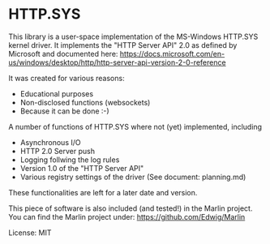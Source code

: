 HTTP.SYS
========

This library is a user-space implementation of the MS-Windows HTTP.SYS kernel driver.
It implements the "HTTP Server API" 2.0 as defined by Microsoft and documented here:
https://docs.microsoft.com/en-us/windows/desktop/http/http-server-api-version-2-0-reference

It was created for various reasons:
- Educational purposes
- Non-disclosed functions (websockets)
- Because it can be done :-)

A number of functions of HTTP.SYS where not (yet) implemented, including
- Asynchronous I/O
- HTTP 2.0 Server push
- Logging follwing the log rules
- Version 1.0 of the "HTTP Server API"
- Various registry settings of the driver (See document: planning.md)

These functionalities are left for a later date and version.

This piece of software is also included (and tested!) in the Marlin project.
You can find the Marlin project under: https://github.com/Edwig/Marlin


License: MIT